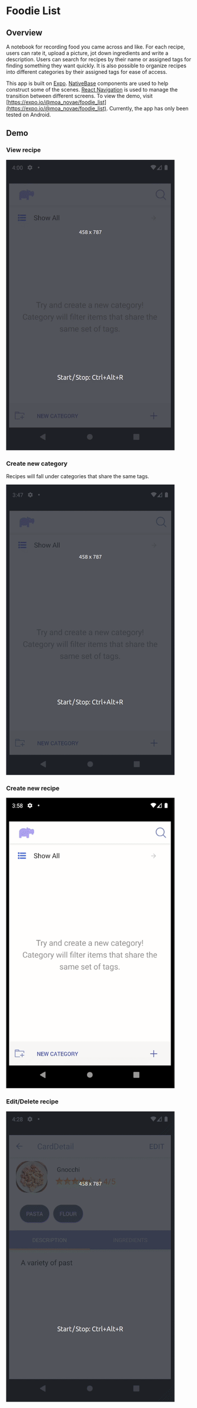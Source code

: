# Foodie List

## Overview

A notebook for recording food you came across and like. For each recipe, users can rate it, upload a picture, jot down ingredients and write a description. Users can search for recipes by their name or assigned tags for finding something they want quickly. It is also possible to organize recipes into different categories by their assigned tags for ease of access.

This app is built on [Expo](https://docs.expo.io/). [NativeBase](https://nativebase.io/) components are used to help construct some of the scenes. [React Navigation](https://reactnavigation.org/) is used to manage the transition between different screens. To view the demo, visit [https://expo.io/@moa_novae/foodie_list](https://expo.io/@moa_novae/foodie_list). Currently, the app has only been tested on Android.

## Demo

### View recipe

![Viewing recipe](src/assets/view-recipe.gif)

### Create new category

Recipes will fall under categories that share the same tags.

![Creating new cateogry](src/assets/create_category.gif)

### Create new recipe

![Creating new recipe](src/assets/create_recipe.gif)

### Edit/Delete recipe

![Editing recipe](src/assets/edit_recipe.gif)
